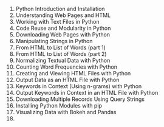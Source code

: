 1. Python Introduction and Installation
2. Understanding Web Pages and HTML
3. Working with Text Files in Python
4. Code Reuse and Modularity in Python
5. Downloading Web Pages with Python
6. Manipulating Strings in Python
7. From HTML to List of Words (part 1)
8. From HTML to List of Words (part 2)
9. Normalizing Textual Data with Python
10. Counting Word Frequencies with Python
11. Creating and Viewing HTML Files with Python
12. Output Data as an HTML File with Python
13. Keywords in Context (Using n-grams) with Python
14. Output Keywords in Context in an HTML File with Python
15. Downloading Multiple Records Using Query Strings
16. Installing Python Modules with pip
17. Visualizing Data with Bokeh and Pandas
18. 
